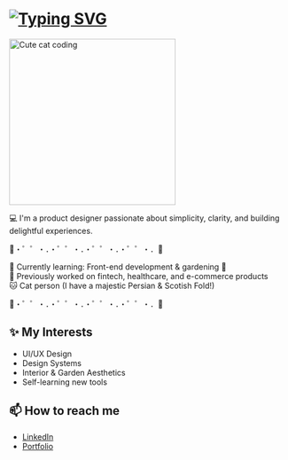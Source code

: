 # <a href="https://git.io/typing-svg"><img src="https://readme-typing-svg.herokuapp.com?font=Montserrat&weight=600&size=24&duration=5002&pause=1000&color=E0F3FF&width=435&lines=Hi+there+%F0%9F%91%8B+I'm+Ice!" alt="Typing SVG" /></a>

<p align="Left">
  <img src="https://media3.giphy.com/media/v1.Y2lkPTc5MGI3NjExamgxbHBndG83eHR2OHVrdTJ1M3l4MjdpamdrMHpieHB6cmJrM2FudCZlcD12MV9pbnRlcm5hbF9naWZfYnlfaWQmY3Q9Zw/7NoNw4pMNTvgc/giphy.gif" width="300" alt="Cute cat coding" />
</p>

💻 I'm a product designer passionate about simplicity, clarity, and building delightful experiences.

🌷・゜゜・．・゜゜・．・゜゜・．・゜゜・．🌷  

🌱 Currently learning: Front-end development & gardening 🌿  
💼 Previously worked on fintech, healthcare, and e-commerce products  
🐱 Cat person (I have a majestic Persian & Scotish Fold!)  

🌷・゜゜・．・゜゜・．・゜゜・．・゜゜・．🌷  

## ✨ My Interests
- UI/UX Design
- Design Systems
- Interior & Garden Aesthetics
- Self-learning new tools

## 📫 How to reach me
- [LinkedIn](https://www.linkedin.com/in/izesudarat/)
- [Portfolio](https://izesudarat.myportfolio.com)


